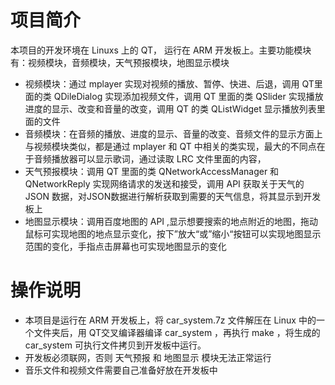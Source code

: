 # 项目简介
本项目的开发环境在 Linuxs 上的 QT， 运行在 ARM 开发板上。主要功能模块有：视频模块，音频模块，天气预报模块，地图显示模块
- 视频模块：通过 mplayer 实现对视频的播放、暂停、快进、后退，调用 QT里面的类 QDileDialog 实现添加视频文件，调用 QT 里面的类 QSlider 实现播放进度的显示、改变和音量的改变，调用 QT 的类 QListWidget 显示播放列表里面的文件
- 音频模块：在音频的播放、进度的显示、音量的改变、音频文件的显示方面上与视频模块类似，都是通过 mplayer 和 QT 中相关的类实现，最大的不同点在于音频播放器可以显示歌词，通过读取 LRC 文件里面的内容，
- 天气预报模块：调用 QT 里面的类 QNetworkAccessManager 和 QNetworkReply 实现网络请求的发送和接受，调用 API 获取关于天气的 JSON 数据，对JSON数据进行解析获取到需要的天气信息，将其显示到开发板上
- 地图显示模块：调用百度地图的 API ,显示想要搜索的地点附近的地图，拖动鼠标可实现地图的地点显示变化，按下”放大“或”缩小“按钮可以实现地图显示范围的变化，手指点击屏幕也可实现地图显示的变化

# 操作说明
- 本项目是运行在 ARM 开发板上，将 car_system.7z 文件解压在 Linux 中的一个文件夹后，用 QT交叉编译器编译 car_system ，再执行 make ，将生成的 car_system 可执行文件拷贝到开发板中运行。
- 开发板必须联网，否则 天气预报 和 地图显示 模块无法正常运行
- 音乐文件和视频文件需要自己准备好放在开发板中
